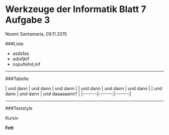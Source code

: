 Werkzeuge der Informatik Blatt 7 Aufgabe 3
==================
Noemi Santamaria,
09.11.2015

###Liste

  * asdsfas 
  * adisfjklf
  * ospufeihd,mf

---

###Tabelle

| und dann | und dann | und dann |
| und dann | und dann | und dann |
| und dann | und dann | und daaaaaann? |
|:------:|:------:|:------:|

---

###Textstyle

*Kursiv*

**Fett**
